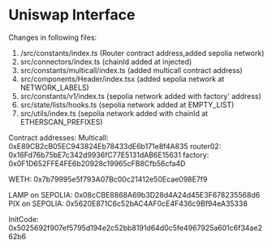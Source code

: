 # Uniswap Interface

Changes in following files:

1.  /src/constants/index.ts (Router contract address,added sepolia network)
2.  src/connectors/index.ts (chainId added at injected)
3.  src/constants/multicall/index.ts (added multicall contract address)
4.  src/components/Header/index.tsx (added sepolia network at NETWORK_LABELS)
5.  src/constants/v1/index.ts (sepolia network added with factory' address)
6.  src/state/lists/hooks.ts (sepolia network added at EMPTY_LIST)
7.  src/utils/index.ts (sepolia network added with chainId at ETHERSCAN_PREFIXES)

Contract addresses:
Multicall: 0xE89CB2cB05EC943824Eb78433dE6b171e8f4A835
router02: 0x16Fd76b75bE7c342d9936fC77E5131dAB6E15631
factory: 0x0F1D652FFE4FE6b20928c19965cFB8Cfb56cfa4D

WETH: 0x7b79995e5f793A07Bc00c21412e50Ecae098E7f9

LAMP on SEPOLIA: 0x08cCBE8868A69b3D28d4A24d45E3F678235568d6
PIX on SEPOLIA: 0x5620E871C6c52bAC4AF0cE4F436c9Bf94eA35338

InitCode: 0x5025692f907ef5795d194e2c52bb8191d64d0c5fe4967925a601c6f34ae262b6

